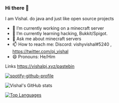 ### Hi there 👋


I am Vishal.  do java and just like open source projects

- 🔭 I’m currently working on a minecraft server
- 🌱 I’m currently learning hacking, Bukkit/Spigot.
- 💬 Ask me about minecraft servers 
- 📫 How to reach me: Discord: vishyvishal#5240 , https://twitter.com/pj_vishal 
- 😄 Pronouns: He/Him

Links 
https://vishalpj.xyz/pastebin



[![spotify-github-profile](https://spotify-github-profile.vercel.app/api/view?uid=rhu46qmfb3bx9gi8y5mnulivd&cover_image=true&theme=default)](https://github.com/kittinan/spotify-github-profile)


![Vishal's GitHub stats](https://github-readme-stats.vercel.app/api?username=vishyvishal14&show_icons=true&theme=algolia)

[![Top Languages](https://github-readme-stats.vercel.app/api/top-langs/?username=vishyvishal14&langs_count=8)](https://github.com/anuraghazra/github-readme-stats)
